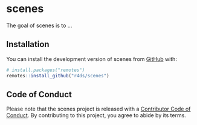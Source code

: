 
<!-- README.md is generated from README.Rmd. Please edit that file -->

# scenes

<!-- badges: start -->
<!-- badges: end -->

The goal of scenes is to …

## Installation

You can install the development version of scenes from
[GitHub](https://github.com/) with:

``` r
# install.packages("remotes")
remotes::install_github("r4ds/scenes")
```

## Code of Conduct

Please note that the scenes project is released with a [Contributor Code
of
Conduct](https://contributor-covenant.org/version/2/1/CODE_OF_CONDUCT.html).
By contributing to this project, you agree to abide by its terms.

